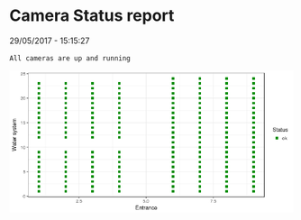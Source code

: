 Camera Status report
================
29/05/2017 - 15:15:27

    All cameras are up and running

![](camreport_files/figure-markdown_github/unnamed-chunk-2-1.png)
